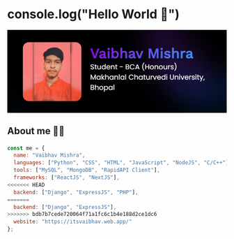 # console.log("Hello World :wave:")

<img src="https://raw.githubusercontent.com/VaibhavMishra950/vaibhavmishra950/main/assets/banner.png" align="center">

## About me :man_technologist:

```javascript
const me = {
  name: "Vaibhav Mishra",
  languages: ["Python", "CSS", "HTML", "JavaScript", "NodeJS", "C/C++"],
  tools: ["MySQL", "MongoDB", "RapidAPI Client"],
  frameworks: ["ReactJS", "NextJS"],
<<<<<<< HEAD
  backend: ["Django", "ExpressJS", "PHP"],
=======
  backend: ["Django", "ExpressJS"],
>>>>>>> bdb7b7cede720064f71a1fc6c1b4e188d2ce1dc6
  website: "https://itsvaibhav.web.app/"
};
```
